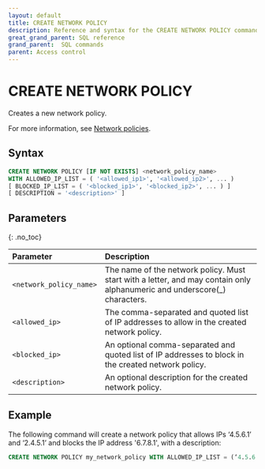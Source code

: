 ```yaml
---
layout: default
title: CREATE NETWORK POLICY
description: Reference and syntax for the CREATE NETWORK POLICY command.
great_grand_parent: SQL reference
grand_parent:  SQL commands
parent: Access control
---
```


# CREATE NETWORK POLICY
Creates a new network policy.

For more information, see [Network policies](../../../Guides/security/network-policies.md).

## Syntax

```sql
CREATE NETWORK POLICY [IF NOT EXISTS] <network_policy_name>
WITH ALLOWED_IP_LIST = ( '<allowed_ip1>', '<allowed_ip2>', ... )
[ BLOCKED_IP_LIST = ( '<blocked_ip1>', '<blocked_ip2>', ... ) ]
[ DESCRIPTION = '<description>' ]
```

## Parameters 
{: .no_toc} 

| Parameter  | Description |
| :--------- | :---------- |
| `<network_policy_name>`                              | The name of the network policy. Must start with a letter, and may contain only alphanumeric and underscore(_) characters.   |
| `<allowed_ip>`                      | The comma-separated and quoted list of IP addresses to allow in the created network policy.  |         
| `<blocked_ip>` | An optional comma-separated and quoted list of IP addresses to block in the created network policy.  |
| `<description>` | An optional description for the created network policy. | 

## Example

The following command will create a network policy that allows IPs ‘4.5.6.1’ and ‘2.4.5.1’ and blocks the IP address '6.7.8.1', with a description: 

```sql
CREATE NETWORK POLICY my_network_policy WITH ALLOWED_IP_LIST = (‘4.5.6.1’, ‘2.4.5.1’) DESCRIPTION = 'my new network policy'
```
